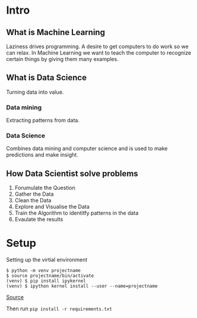 # Intro

## What is Machine Learning

Laziness drives programming. A desire to get computers to do work so we can relax.
In Machine Learning we want to teach the computer to recognize certain things by giving them many examples.

## What is Data Science

Turning data into value.

### Data mining

Extracting patterns from data.

### Data Science

Combines data mining and computer science and is used to make predictions and make insight.

## How Data Scientist solve problems

1. Forumulate the Question
2. Gather the Data
3. Clean the Data
4. Explore and Visualise the Data
5. Train the Algorithm to identitfy patterns in the data
6. Evaulate the results

# Setup

Setting up the virtial environment

```
$ python -m venv projectname
$ source projectname/bin/activate
(venv) $ pip install ipykernel
(venv) $ ipython kernel install --user --name=projectname
```

[Source](https://anbasile.github.io/posts/2017-06-25-jupyter-venv/)

Then run `pip install -r requirements.txt`
